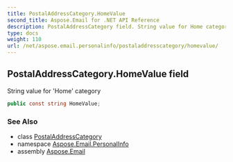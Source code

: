 ```yaml
---
title: PostalAddressCategory.HomeValue
second_title: Aspose.Email for .NET API Reference
description: PostalAddressCategory field. String value for Home category
type: docs
weight: 110
url: /net/aspose.email.personalinfo/postaladdresscategory/homevalue/
---
```

## PostalAddressCategory.HomeValue field

String value for 'Home' category

```csharp
public const string HomeValue;
```

### See Also

* class [PostalAddressCategory](../)
* namespace [Aspose.Email.PersonalInfo](../../postaladdresscategory/)
* assembly [Aspose.Email](../../../)


